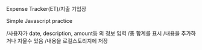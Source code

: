Expense Tracker(ET)/지출 기입장

Simple Javascript practice

/사용자가 date, description, amount등 의 정보 입력
/총 합계를 표시
/내용을 추가하거나 지울수 있음
/내용을 로컬스토리지에 저장
